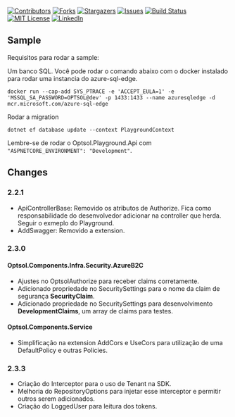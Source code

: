 [![Contributors][contributors-shield]][contributors-url]
[![Forks][forks-shield]][forks-url]
[![Stargazers][stars-shield]][stars-url]
[![Issues][issues-shield]][issues-url]
[![Build Status][build-shield]][build-url]
[![MIT License][license-shield]][license-url]
[![LinkedIn][linkedin-shield]][linkedin-url]


<!-- MARKDOWN LINKS & IMAGES -->
<!-- https://www.markdownguide.org/basic-syntax/#reference-style-links -->
[contributors-shield]: https://img.shields.io/github/contributors/optsoldev/components-backend-core.svg
[contributors-url]: https://github.com/optsoldev/components-backend-core/graphs/contributors
[forks-shield]: https://img.shields.io/github/forks/optsoldev/components-backend-core.svg
[forks-url]: https://github.com/optsoldev/components-backend-core/network/members
[stars-shield]: https://img.shields.io/github/stars/optsoldev/components-backend-core.svg
[stars-url]: https://github.com/optsoldev/components-backend-core/stargazers
[issues-shield]: https://img.shields.io/github/issues/optsoldev/components-backend-core.svg
[issues-url]: https://github.com/optsoldev/components-backend-core/issues
[license-shield]: https://img.shields.io/github/license/optsoldev/components-backend-core.svg
[license-url]: https://github.com/optsoldev/components-backend-core/blob/master/LICENSE.txt
[linkedin-shield]: https://img.shields.io/badge/-LinkedIn-black.svg?logo=linkedin&colorB=555
[linkedin-url]: https://www.linkedin.com/company/optsoltecnologia/
[product-screenshot]: images/screenshot.png
[build-shield]: https://dev.azure.com/optsoldev/OPTSOL%20Components%20Backend/_apis/build/status/optsoldev.components-backend-core?branchName=main
[build-url]: https://dev.azure.com/optsoldev/OPTSOL%20Components%20Backend/_build/latest?definitionId=4&branchName=main

## Sample

Requisitos para rodar a sample: 

Um banco SQL. Você pode rodar o comando abaixo com o docker instalado para rodar uma instancia do azure-sql-edge. 
```
docker run --cap-add SYS_PTRACE -e 'ACCEPT_EULA=1' -e 'MSSQL_SA_PASSWORD=OPTSOL@dev' -p 1433:1433 --name azuresqledge -d mcr.microsoft.com/azure-sql-edge
```

Rodar a migration

``dotnet ef database update --context PlaygroundContext``

Lembre-se de rodar o Optsol.Playground.Api com ``"ASPNETCORE_ENVIRONMENT": "Development"``.

## Changes

### 2.2.1

- ApiControllerBase: Removido os atributos de Authorize. Fica como responsabilidade do desenvolvedor adicionar na controller que herda. Seguir o exmeplo do Playground.
- AddSwagger: Removido a extension.

### 2.3.0

#### Optsol.Components.Infra.Security.AzureB2C 

- Ajustes no OptsolAuthorize para receber claims corretamente.
- Adicionado propriedade no SecuritySettings para o nome da claim de segurança **SecurityClaim**.
- Adicionado propriedade no SecuritySettings para desenvolvimento **DevelopmentClaims**, um array de claims para testes.

#### Optsol.Components.Service

- Simplificação na extension AddCors e UseCors para utilização de uma DefaultPolicy e outras Policies. 

### 2.3.3

- Criação do Interceptor para o uso de Tenant na SDK.
- Melhoria do RepositoryOptions para injetar esse interceptor e permitir outros serem adicionados.
- Criação do LoggedUser para leitura dos tokens. 

